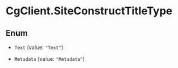 # CgClient.SiteConstructTitleType

## Enum


* `Text` (value: `"Text"`)

* `Metadata` (value: `"Metadata"`)


